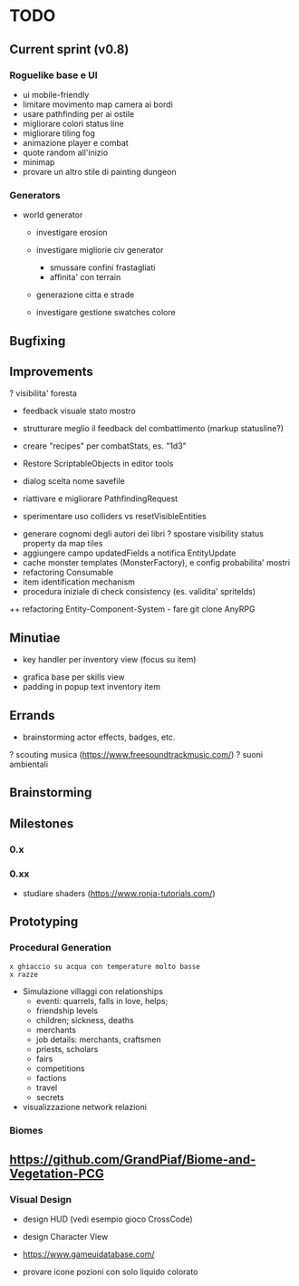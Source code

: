 # TODO

## Current sprint (v0.8)

### Roguelike base e UI
- ui mobile-friendly
- limitare movimento map camera ai bordi
- usare pathfinding per ai ostile
- migliorare colori status line
- migliorare tiling fog
- animazione player e combat
- quote random all'inizio
- minimap
- provare un altro stile di painting dungeon

### Generators
- world generator
	- investigare erosion
	- investigare migliorie civ generator
		- smussare confini frastagliati
		- affinita' con terrain

	- generazione citta e strade
	- investigare gestione swatches colore


## Bugfixing


## Improvements
? visibilita' foresta

- feedback visuale stato mostro
- strutturare meglio il feedback del combattimento (markup statusline?)
- creare "recipes" per combatStats, es. "1d3"
- Restore ScriptableObjects in editor tools

- dialog scelta nome savefile

- riattivare e migliorare PathfindingRequest 
- sperimentare uso colliders vs resetVisibleEntities
+ generare cognomi degli autori dei libri
? spostare visibility status property da map tiles
+ aggiungere campo updatedFields a notifica EntityUpdate
+ cache monster templates (MonsterFactory), e config probabilita' mostri
+ refactoring Consumable
+ item identification mechanism
+ procedura iniziale di check consistency (es. validita' spriteIds)

++ refactoring Entity-Component-System
	- fare git clone AnyRPG


## Minutiae
+ key handler per inventory view (focus su item)
- grafica base per skills view
- padding in popup text inventory item


## Errands
- brainstorming actor effects, badges, etc.

? scouting musica (https://www.freesoundtrackmusic.com/)
? suoni ambientali

## Brainstorming


## Milestones



### 0.x

### 0.xx
- studiare shaders (https://www.ronja-tutorials.com/)


## Prototyping
### Procedural Generation

	x ghiaccio su acqua con temperature molto basse
	x razze

- Simulazione villaggi con relationships
	- eventi: quarrels, falls in love, helps; 
	- friendship levels
	- children; sickness, deaths
	- merchants
	- job details: merchants, craftsmen
	- priests, scholars
	- fairs
	- competitions
	+ factions
	+ travel
	+ secrets
- visualizzazione network relazioni


### Biomes
https://github.com/GrandPiaf/Biome-and-Vegetation-PCG 
- 

### Visual Design
- design HUD (vedi esempio gioco CrossCode)
- design Character View

- https://www.gameuidatabase.com/
- provare icone pozioni con solo liquido colorato
